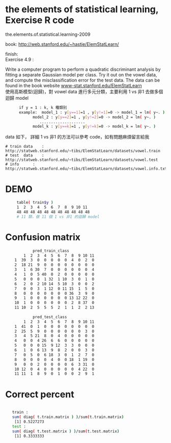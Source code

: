 # the elements of statistical learning, Exercise R code
the.elements.of.statistical.learning-2009

book: http://web.stanford.edu/~hastie/ElemStatLearn/

finish:<br>
Exercise 4.9 : <br>

Write a computer program to perform a quadratic discriminant
analysis by fitting a separate Gaussian model per class. Try it out on the
vowel data, and compute the misclassification error for the test data. The
data can be found in the book website www-stat.stanford.edu/ElemStatLearn <br>
使用高斯模型(迴歸)，對 vowel data 進行多元分類，主要利用 1 vs 非1 去做多個迴歸 model<br>
```sh
	  if y = 1 : k, k 種類別
	  example:	model_1 : y[y==1]=1 , y[y!=1]=0	-> model_1 = lm( y~. )
	 		model_2 : y[y==2]=1 , y[y!=2]=0	-> model_2 = lm( y~. )
	 		   ....................
	 		model_k : y[y==k]=1 , y[y!=k]=0	-> model_k = lm( y~. )
```
data 如下， 詳細 1 vs 非1 的方法可以參考 code，如有問題麻煩留言給我

	# train data 	: http://statweb.stanford.edu/~tibs/ElemStatLearn/datasets/vowel.train
	# test  data 	: http://statweb.stanford.edu/~tibs/ElemStatLearn/datasets/vowel.test
	# info		: http://statweb.stanford.edu/~tibs/ElemStatLearn/datasets/vowel.info.txt


 #  DEMO <br> 
```sh
	 table( train$y )
	 1  2  3  4  5  6  7  8  9 10 11 
	 48 48 48 48 48 48 48 48 48 48 48
	 # 11 類，做 11 個 1 vs 非1 的迴歸 model
```	
 #  Confusion matrix <br> 	
 
```sh
     		pred_train_class
  	    1  2  3  4  5  6  7  8  9 10 11
	1  39  3  0  0  0  0  0  4  0  2  0
	2  18 21  9  0  0  0  0  0  0  0  0
	3   1  6 30  7  0  0  0  0  0  0  4
	4   1  0  5 40  0  2  0  0  0  0  0
	5   0  0  0  1 32  1 10  3  0  1  0
	6   2  0  2 10 14  5 10  3  0  0  2
	7   0  0  3  1 12  0 11 15  1  5  0
	8   0  0  0  0  0  0  0 36  3  9  0
	9   1  0  0  0  0  0  0 13 12 22  0
	10  1  0  0  0  0  0  0  2  8 37  0
	11 10  2  5  5  5  2  1  1  2  2 13
	   
     		pred_test_class
  	    1  2  3  4  5  6  7  8  9 10 11
   	1  41  0  1  0  0  0  0  0  0  0  0
   	2  25  5  9  0  0  0  0  0  0  3  0
   	3   4  5 21  8  0  4  0  0  0  0  0
   	4   0  0  4 26  6  6  0  0  0  0  0
   	5   0  0  0 15  9 12  3  3  0  0  0
   	6   1  0  6 13  9  8  2  0  0  3  0
   	7   0  5  0  6 18  3  0  1  2  7  0
   	8   0  0  0  0  4  0  0 18  1 19  0
   	9   0  0  2  0  0  0  0  6  3 31  0
	10 12  0  4  0  0  0  0  0  4 22  0
   	11 11  1  8  9  0  1  0  0  2  9  1	   
```	 
 #  Correct percent <br> 
 ```sh

	train :
	sum( diag( t.train.matrix ) )/sum(t.train.matrix)
	 [1] 0.5227273	
	test : 
	sum( diag( t.test.matrix ) )/sum(t.test.matrix)
	 [1] 0.3333333	 
```		
	

	
	
	


